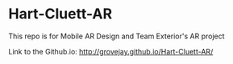 Hart-Cluett-AR
==============

This repo is for Mobile AR Design and Team Exterior's AR project

Link to the Github.io: http://grovejay.github.io/Hart-Cluett-AR/
